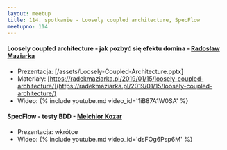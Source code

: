 ```yaml
---
layout: meetup
title: 114. spotkanie - Loosely coupled architecture, SpecFlow
meetupno: 114
---
```


#### Loosely coupled architecture - jak pozbyć się efektu domina - [Radosław Maziarka](https://radekmaziarka.pl/)
* Prezentacja: [/assets/Loosely-Coupled-Architecture.pptx]
* Materiały: [https://radekmaziarka.pl/2019/01/15/loosely-coupled-architecture/](https://radekmaziarka.pl/2019/01/15/loosely-coupled-architecture/)
* Wideo: {% include youtube.md video_id='1iB87A1W0SA' %}

#### SpecFlow - testy BDD - [Melchior Kozar](https://github.com/melchiork)
* Prezentacja: wkrótce
* Wideo: {% include youtube.md video_id='dsFOg6Psp6M' %}

